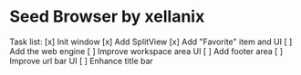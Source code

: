 # Seed Browser by xellanix

Task list:
[x] Init window
[x] Add SplitView
[x] Add "Favorite" item and UI
[ ] Add the web engine
[ ] Improve workspace area UI
[ ] Add footer area
[ ] Improve url bar UI
[ ] Enhance title bar